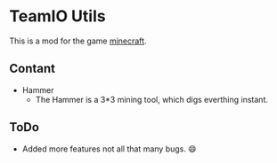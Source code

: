 # TeamIO Utils
This is a mod for the game [minecraft](https://mojang.com).

## Contant
* Hammer
  * The Hammer is a 3*3 mining tool, which digs everthing instant.

## ToDo
* Added more features not all that many bugs. :smile:
